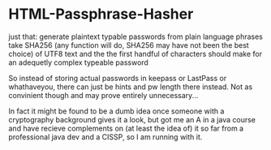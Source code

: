 # HTML-Passphrase-Hasher
just that: generate plaintext typable passwords from plain language phrases
take SHA256 (any function will do, SHA256 may have not been the best choice) 
of UTF8 text and the the first handful of characters should make for an 
adequetly complex typeable password

So instead of storing actual passwords in keepass or LastPass or whathaveyou, 
there can just be hints and pw length there instead. Not as convinient though 
and may prove entirely unnecessary... 

In fact it might be found to be a dumb idea once someone with a cryptography 
background gives it a look, but got me an A in a java course and have recieve 
complements on (at least the idea of) it so far from a professional java dev 
and a CISSP, so I am running with it.
